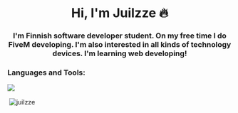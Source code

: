 <h1 align="center">Hi, I'm Juilzze 🔥</h1>
<h3 align="center">I'm Finnish software developer student. On my free time I do FiveM developing. I'm also interested in all kinds of technology devices. I'm learning web developing!</h3>
<p align="left">
</p>

<h3 align="left">Languages and Tools:</h3>
<p align="left">
  <a href="https://skillicons.dev">
    <img src="https://skills.thijs.gg/icons?i=python,lua,mysql,js,html,css" />
  </a>
</p>

<p>&nbsp;<img align="center" src="https://github-readme-stats.vercel.app/api?username=juilzze&show_icons=true&theme=algolia&text_color=ffffff&bg_color=01223d&locale=en" alt="juilzze" /></p>
